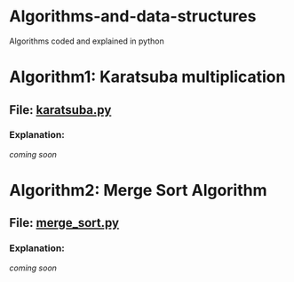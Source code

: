 # Algorithms-and-data-structures
Algorithms coded and explained in python

# Algorithm1: Karatsuba multiplication

## File: [karatsuba.py](https://github.com/arorarahul/basic-algorithms-and-data-structures/blob/master/karatsuba.py)

### Explanation:

*coming soon*

# Algorithm2: Merge Sort Algorithm

## File: [merge_sort.py](https://github.com/arorarahul/basic-algorithms-and-data-structures/blob/master/merge_sort.py)

### Explanation:

*coming soon*

